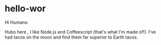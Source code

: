 # hello-wor

Hi Humans:

Hubo here , I like Node.js and Coffeescript (that's what I'm made of!).
I've had tacos on the moon and find them far superior to Earth tacos.
